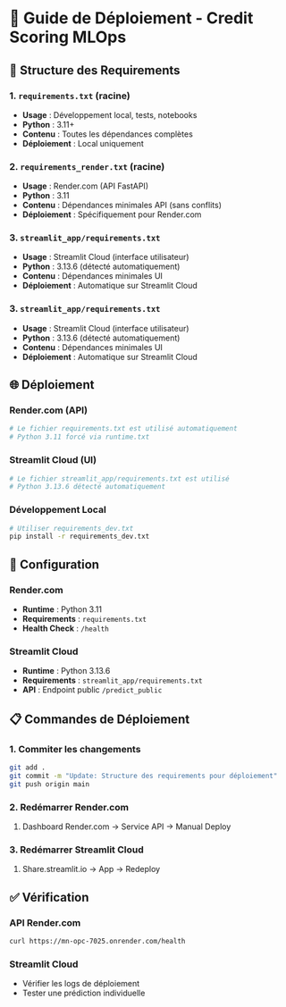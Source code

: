 # 🚀 Guide de Déploiement - Credit Scoring MLOps

## 📁 Structure des Requirements

### **1. `requirements.txt` (racine)**

- **Usage** : Développement local, tests, notebooks
- **Python** : 3.11+
- **Contenu** : Toutes les dépendances complètes
- **Déploiement** : Local uniquement

### **2. `requirements_render.txt` (racine)**

- **Usage** : Render.com (API FastAPI)
- **Python** : 3.11
- **Contenu** : Dépendances minimales API (sans conflits)
- **Déploiement** : Spécifiquement pour Render.com

### **3. `streamlit_app/requirements.txt`**

- **Usage** : Streamlit Cloud (interface utilisateur)
- **Python** : 3.13.6 (détecté automatiquement)
- **Contenu** : Dépendances minimales UI
- **Déploiement** : Automatique sur Streamlit Cloud

### **3. `streamlit_app/requirements.txt`**

- **Usage** : Streamlit Cloud (interface utilisateur)
- **Python** : 3.13.6 (détecté automatiquement)
- **Contenu** : Dépendances minimales UI
- **Déploiement** : Automatique sur Streamlit Cloud

## 🌐 Déploiement

### **Render.com (API)**

```bash
# Le fichier requirements.txt est utilisé automatiquement
# Python 3.11 forcé via runtime.txt
```

### **Streamlit Cloud (UI)**

```bash
# Le fichier streamlit_app/requirements.txt est utilisé
# Python 3.13.6 détecté automatiquement
```

### **Développement Local**

```bash
# Utiliser requirements_dev.txt
pip install -r requirements_dev.txt
```

## 🔧 Configuration

### **Render.com**

- **Runtime** : Python 3.11
- **Requirements** : `requirements.txt`
- **Health Check** : `/health`

### **Streamlit Cloud**

- **Runtime** : Python 3.13.6
- **Requirements** : `streamlit_app/requirements.txt`
- **API** : Endpoint public `/predict_public`

## 📋 Commandes de Déploiement

### **1. Commiter les changements**

```bash
git add .
git commit -m "Update: Structure des requirements pour déploiement"
git push origin main
```

### **2. Redémarrer Render.com**

1. Dashboard Render.com → Service API → Manual Deploy

### **3. Redémarrer Streamlit Cloud**

1. Share.streamlit.io → App → Redeploy

## ✅ Vérification

### **API Render.com**

```bash
curl https://mn-opc-7025.onrender.com/health
```

### **Streamlit Cloud**

- Vérifier les logs de déploiement
- Tester une prédiction individuelle
